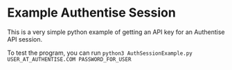 # Example Authentise Session

This is a very simple python example of getting an API key for an Authentise API session. 

To test the program, you can run 
`python3 AuthSessionExample.py USER_AT_AUTHENTISE.COM PASSWORD_FOR_USER`

